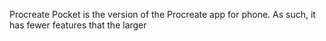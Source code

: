 Procreate Pocket is the version of the Procreate app for phone. As such, it has fewer features that the larger
